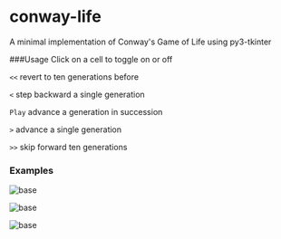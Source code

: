 # conway-life
A minimal implementation of Conway's Game of Life using py3-tkinter

###Usage
Click on a cell to toggle on or off

```<<``` revert to ten generations before

```<``` step backward a single generation

```Play``` advance a generation in succession

```>``` advance a single generation

```>>``` skip forward ten generations

### Examples

![base](https://github.com/Quiqucode/conway-life/blob/master/examples/1.PNG)


![base](https://github.com/Quiqucode/conway-life/blob/master/examples/2.PNG)


![base](https://github.com/Quiqucode/conway-life/blob/master/examples/3.PNG)

